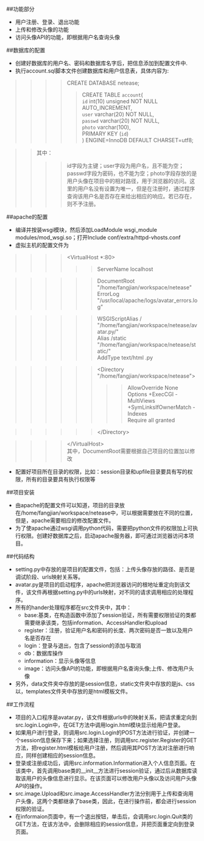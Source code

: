 ##功能部分
* 用户注册、登录、退出功能
* 上传和修改头像的功能
* 访问头像API的功能，即根据用户名查询头像

##数据库的配置
* 创建好数据库的用户名、密码和数据库名字后，把信息添加到配置文件中.
* 执行account.sql脚本文件创建数据库和用户信息表，具体内容为:

>>>>CREATE DATABASE netease;<br/>
>>>>> CREATE TABLE `account`( <br/>
>>>>>`id` int(10) unsigned NOT NULL AUTO_INCREMENT,<br/>
>>>>>`user` varchar(20) NOT NULL, <br/>
>>>>>`passwd` varchar(20) NOT NULL,<br/>
>>>>>`photo` varchar(100),<br/>
>>>>>PRIMARY KEY (`id`)<br/>
>>>>>) ENGINE=InnoDB DEFAULT CHARSET=utf8;<br/>

>>其中：<br/>
>>>>id字段为主键；user字段为用户名，且不能为空；passwd字段为密码，也不能为空；photo字段存放的是用户头像在项目中的相对路径，用于浏览器的访问。这里的用户名没有设置为唯一，但是在注册时，通过程序查询该用户名是否存在来给出相应的响应。若已存在，则不予注册。

##apache的配置
* 编译并按装wsgi模块，然后添加LoadModule wsgi_module modules/mod_wsgi.so；打开Include conf/extra/httpd-vhosts.conf
* 虚拟主机的配置文件为

>>>> \<VirtualHost *:80\><br/>
>>>>>> ServerName localhost<br/>

>>>>>> DocumentRoot "/home/fangjian/workspace/netease"<br/>
>>>>>> ErrorLog "/usr/local/apache/logs/avatar_errors.log"<br/>


>>>>>> WSGIScriptAlias /  "/home/fangjian/workspace/netease/avatar.py/"<br/>
>>>>>> Alias /static "/home/fangjian/workspace/netease/static/"<br/>
>>>>>> AddType text/html .py<br/>

>>>>>> \<Directory "/home/fangjian/workspace/netease"\><br/>
>>>>>>>> AllowOverride None<br/>
>>>>>>>> Options +ExecCGI -MultiViews +SymLinksIfOwnerMatch -Indexes<br/>
>>>>>>>> Require all granted<br/>

>>>>>> \</Directory\><br/>

>>>> \</VirtualHost\><br/>
>>>>其中，DocumentRoot需要根据自己项目的位置加以修改<br/>

* 配置好项目所在目录的权限，比如：session目录和upfile目录要具有写的权限，所有的目录要具有执行权限等	

##项目安装
* 由apache的配置文件可以知道，项目的目录放在/home/fangjian/workspace/netease中，可以根据需要放在不同的位置，但是，apache需要相应的修改配置文件。
* 为了使apache通过wsgi调用python代码，需要把python文件的权限加上可执行权限。创建好数据库之后，启动apache服务器，即可通过浏览器访问本项目。
    
##代码结构
* setting.py中存放的是项目的配置文件，包括：上传头像存放的路径、是否是调试阶段、urls映射关系等。
* avatar.py是项目的启动程序，apache把浏览器访问的根地址重定向到该文件，该文件再根据setting.py中的urls映射，对不同的请求调用相应的处理程序。
* 所有的hander处理程序都在src文件夹中，其中：<br />
    * base:基类，在构造函数中添加了session验证，所有需要权限验证的类都需要继承该类，包括information、AccessHandler和upload
    * register：注册，验证用户名和密码的长度、两次密码是否一致以及用户名是否存在
    * login：登录与退出，包含了session的添加与取消
    * db：数据库操作
    * information：显示头像等信息
    * image：访问头像API的功能，即根据用户名查询头像;上传、修改用户头像
* 另外，data文件夹中存放的是session信息，static文件夹中存放的是js、css以，templates文件夹中存放的是html模板文件。

##工作流程
* 项目的入口程序是avatar.py，该文件根据urls中的映射关系，把请求重定向到src.login.Login中，在GET方法中调用login.html模块显示给用户登录。
* 如果用户进行登录，则调用src.login.Login的POST方法进行验证，并创建一个session信息保存下来；如果选择注册，则调用src.register.Register的GET方法，把register.html模板给用户注册，然后调用其POST方法对注册进行响应，同样创建相应的session信息。
* 登录或注册成功后，调用src.information.Information进入个人信息页面。在该类中，首先调用base类的__init__方法进行session验证，通过后从数据库读取该用户的头像信息进行显示。在该页面可以修改用户头像以及访问用户头像API的操作。
* src.image.Upload和src.image.AccessHandler方法分别用于上传和查询用户头像，这两个类都继承了base类，因此，在进行操作前，都会进行session权限的验证。
* 在informaion页面中，有一个退出按钮，单击后，会调用src.login.Quit类的GET方法，在该方法中，会删除相应的session信息，并把页面重定向到登录页面。
